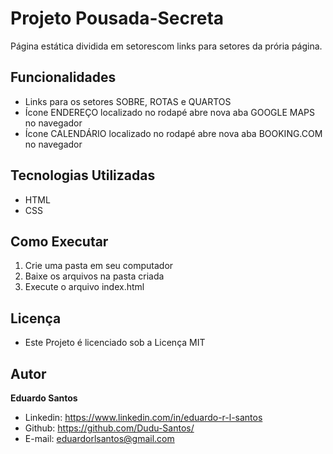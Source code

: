 # Projeto Pousada-Secreta
Página estática dividida em setorescom links para setores da prória página.

## Funcionalidades
* Links para os setores SOBRE, ROTAS e QUARTOS
* Ícone ENDEREÇO localizado no rodapé abre nova aba GOOGLE MAPS no navegador
* Ícone CALENDÁRIO localizado no rodapé abre nova aba BOOKING.COM no navegador

## Tecnologias Utilizadas
* HTML
* CSS

## Como Executar
1. Crie uma pasta em seu computador
2. Baixe os arquivos na pasta criada
3. Execute o arquivo index.html

## Licença
* Este Projeto é licenciado sob a Licença MIT

## Autor
**Eduardo Santos**
  * Linkedin: https://www.linkedin.com/in/eduardo-r-l-santos
  * Github: https://github.com/Dudu-Santos/
  * E-mail: eduardorlsantos@gmail.com
